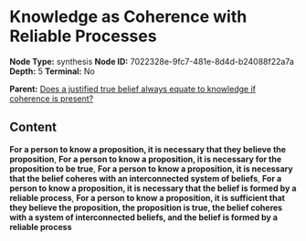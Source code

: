 # Knowledge as Coherence with Reliable Processes

**Node Type:** synthesis
**Node ID:** 7022328e-9fc7-481e-8d4d-b24088f22a7a
**Depth:** 5
**Terminal:** No

**Parent:** [Does a justified true belief always equate to knowledge if coherence is present?](does-a-justified-true-belief-always-equate-to-knowledge-if-coherence-is-present-antithesis-9765cbb9-c28b-4659-9b1e-cc1be9ce744e.md)

## Content

**For a person to know a proposition, it is necessary that they believe the proposition**, **For a person to know a proposition, it is necessary for the proposition to be true**, **For a person to know a proposition, it is necessary that the belief coheres with an interconnected system of beliefs**, **For a person to know a proposition, it is necessary that the belief is formed by a reliable process**, **For a person to know a proposition, it is sufficient that they believe the proposition, the proposition is true, the belief coheres with a system of interconnected beliefs, and the belief is formed by a reliable process**
